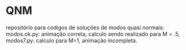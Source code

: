 # QNM
repositório para codigos de soluções de modos quasi normais:
modos.ok.py: animação correta, calculo sendo realizado para M = .5,
modos7.py: calculo para M=1, animação incompleta.
